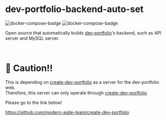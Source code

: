 # dev-portfolio-backend-auto-set

![docker-compose-badge](https://img.shields.io/badge/Docker_Compose-red)
![docker-compose-badge](https://img.shields.io/badge/TypeScript-blue)

Open source that automatically builds [dev-portfolio](https://github.com/modern-agile-team/dev-portfolio)'s backend, such as API server and MySQL server.

</br>

# 🚨 Caution!!
This is depending on [create-dev-portfolio](https://github.com/modern-agile-team/create-dev-portfolio) as a server for the dev-portfolio web. </br>
Therefore, this server can only operate through [create-dev-portfolio](https://github.com/modern-agile-team/create-dev-portfolio)

Please go to the link below!

https://github.com/modern-agile-team/create-dev-portfolio
